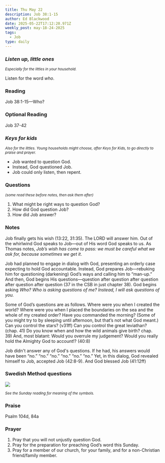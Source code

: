 ```yaml
---
title: Thu May 22
description: Job 38:1-15
author: Ed Blackwood
date: 2025-05-22T17:12:20.971Z
weekly_post: may-18-24-2025
tags:
  - Job
type: daily
---
```

### *Listen up, little ones*

<div><small><i>Especially for the littles in your household.</i></small></div>

Listen for the word *who*.

### Reading

Job 38:1-15—Who?

### Optional Reading

Job 37-42

### *Keys for kids*

<div><small><i>Also for the littles. Young households might choose, after Keys for Kids, to go directly to praise and prayer.</i></small></div>

* Job wanted to question God.
* Instead, God questioned Job.
* Job could only listen, then repent.

### Questions

<div><small><i>(some read these before notes, then ask them after)</i></small></div>

1. What might be right ways to question God?
2. How did God question Job?
3. How did Job answer?

### Notes

Job finally gets his wish (13:22, 31:35). The LORD will answer him. Out of the whirlwind God speaks to Job—out of His word God speaks to us. As Thomas notes, *Job’s wish has come to pass: we must be careful what we ask for, because sometimes we get it*.

Job had planned to engage in dialog with God, presenting an orderly case expecting to hold God accountable. Instead, God prepares Job—rebuking him for questioning (darkening) God’s ways and calling him to “man-up.” And then, God begins His questions—question after question after question after question after question (37 in the CSB in just chapter 38). God begins asking *Who? Who is asking questions of me? Instead, I will ask questions of you.*

Some of God’s questions are as follows. Where were you when I created the world? Where were you when I placed the boundaries on the sea and the whole of my created order? Have you commanded the morning? (Some of you might try to by sleeping until afternoon, but that’s not what God meant.) Can you control the stars? (v31ff) Can you control the great leviathan? (chap. 41) Do you know when and how the wild animals give birth? chap. 39) And, most blatant: Would you overrule my judgement? Would you really hold the Almighty God to account!? (40:8)

Job didn't answer any of God's questions. If he had, his answers would have been “no.” “no.” “no.” “no.” “no.” “no.” Yet, in this dialog, God revealed himself to Job, accepted Job (42:8-9). And God blessed Job (41:12ff)

### Swedish Method questions

![](/static/img/family_worship_study_ed-swedish_questions.png)

<div><small><i>See the Sunday reading for meaning of the symbols.</i></small></div>

### Praise

Psalm 104d, 84a

### Prayer

1. Pray that you will not unjustly question God.
2. Pray for the preparation for preaching God’s word this Sunday.
3. Pray for a member of our church, for your family, and for a non-Christian friend/family member.